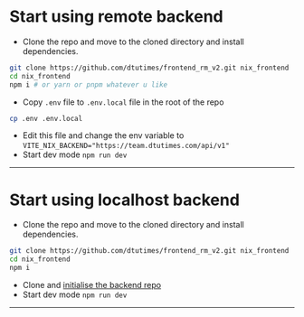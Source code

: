 # Start using remote backend

- Clone the repo and move to the cloned directory and install dependencies.

```bash
git clone https://github.com/dtutimes/frontend_rm_v2.git nix_frontend
cd nix_frontend
npm i # or yarn or pnpm whatever u like
```

- Copy `.env` file to `.env.local` file in the root of the repo

```bash
cp .env .env.local
```

- Edit this file and change the env variable to `VITE_NIX_BACKEND="https://team.dtutimes.com/api/v1"`
- Start dev mode `npm run dev`

---

# Start using localhost backend

- Clone the repo and move to the cloned directory and install dependencies.

```bash
git clone https://github.com/dtutimes/frontend_rm_v2.git nix_frontend
cd nix_frontend
npm i
```

- Clone and [initialise the backend repo](https://github.com/dtutimes/Backend_v2/)
- Start dev mode `npm run dev`

---
